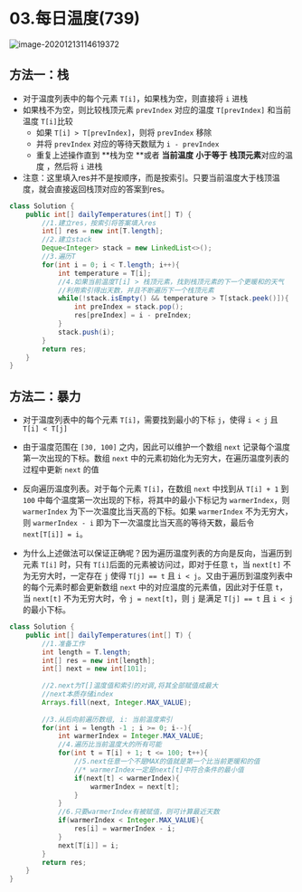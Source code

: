 # 03.每日温度(739)

![image-20201213114619372](https://raw.githubusercontent.com/TWDH/Leetcode-From-Zero/pictures/img/image-20201213114619372.png)

## 方法一：栈

* 对于温度列表中的每个元素 `T[i]`，如果栈为空，则直接将 `i` 进栈
* 如果栈不为空，则比较栈顶元素 `prevIndex` 对应的温度 `T[prevIndex]` 和当前温度 `T[i]`比较
  * 如果 `T[i] > T[prevIndex]`，则将 `prevIndex` 移除
  * 并将 `prevIndex` 对应的等待天数赋为 `i - prevIndex`
  * 重复上述操作直到 **栈为空 **或者 **当前温度** **小于等于** **栈顶元素**对应的温度 ，然后将 `i` 进栈
* 注意：这里填入res并不是按顺序，而是按索引。只要当前温度大于栈顶温度，就会直接返回栈顶对应的答案到res。

```java
class Solution {
    public int[] dailyTemperatures(int[] T) {
        //1.建立res，按索引将答案填入res
        int[] res = new int[T.length];
        //2.建立stack
        Deque<Integer> stack = new LinkedList<>();
        //3.遍历T
        for(int i = 0; i < T.length; i++){
            int temperature = T[i];
            //4.如果当前温度T[i] > 栈顶元素，找到栈顶元素的下一个更暖和的天气
            //利用索引得出天数，并且不断遍历下一个栈顶元素
            while(!stack.isEmpty() && temperature > T[stack.peek()]){
                int preIndex = stack.pop();
                res[preIndex] = i - preIndex;
            }
            stack.push(i);
        }
        return res;
    }
}
```

## 方法二：暴力

* 对于温度列表中的每个元素 `T[i]`，需要找到最小的下标 `j`，使得 `i < j` 且 `T[i] < T[j]`

* 由于温度范围在 `[30, 100]` 之内，因此可以维护一个数组 `next` 记录每个温度第一次出现的下标。数组 `next` 中的元素初始化为无穷大，在遍历温度列表的过程中更新 `next` 的值

* 反向遍历温度列表。对于每个元素 `T[i]`，在数组 `next` 中找到从 `T[i] + 1` 到 `100` 中每个温度第一次出现的下标，将其中的最小下标记为 `warmerIndex`，则 `warmerIndex` 为下一次温度比当天高的下标。如果 `warmerIndex` 不为无穷大，则 `warmerIndex - i` 即为下一次温度比当天高的等待天数，最后令 `next[T[i]] = i`。

* 为什么上述做法可以保证正确呢？因为遍历温度列表的方向是反向，当遍历到元素 `T[i]` 时，只有 `T[i]`后面的元素被访问过，即对于任意 `t`，当 `next[t]` 不为无穷大时，一定存在 `j` 使得 `T[j] == t` 且 `i < j`。又由于遍历到温度列表中的每个元素时都会更新数组 `next` 中的对应温度的元素值，因此对于任意 `t`，当 `next[t]` 不为无穷大时，令 `j = next[t]`，则 `j` 是满足 `T[j] == t` 且 `i < j` 的最小下标。

```java
class Solution {
    public int[] dailyTemperatures(int[] T) {
        //1.准备工作
        int length = T.length;
        int[] res = new int[length];
        int[] next = new int[101];
        
        //2.next为T[]温度值和索引的对调,将其全部赋值成最大
        //next本质存储index
        Arrays.fill(next, Integer.MAX_VALUE);
        
        //3.从后向前遍历数组, i: 当前温度索引
        for(int i = length -1 ; i >= 0; i--){
            int warmerIndex = Integer.MAX_VALUE;
            //4.遍历比当前温度大的所有可能
            for(int t = T[i] + 1; t <= 100; t++){
                //5.next任意一个不是MAX的值就是第一个比当前更暖和的值
                //* warmerIndex一定是next[t]中符合条件的最小值
                if(next[t] < warmerIndex){
                    warmerIndex = next[t];
                }
            }
            //6.只要warmerIndex有被赋值，则可计算最近天数
            if(warmerIndex < Integer.MAX_VALUE){
                res[i] = warmerIndex - i;
            }
            next[T[i]] = i;
        }
        return res;
    }
}
```

